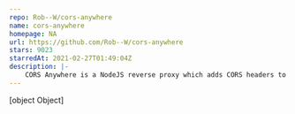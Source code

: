 ```yaml
---
repo: Rob--W/cors-anywhere
name: cors-anywhere
homepage: NA
url: https://github.com/Rob--W/cors-anywhere
stars: 9023
starredAt: 2021-02-27T01:49:04Z
description: |-
    CORS Anywhere is a NodeJS reverse proxy which adds CORS headers to the proxied request.
---
```


[object Object]
